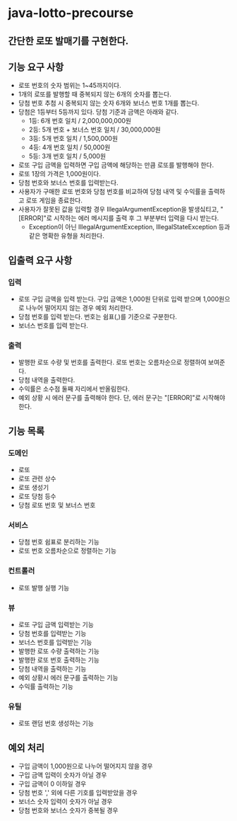 # java-lotto-precourse
## 간단한 로또 발매기를 구현한다.

## 기능 요구 사항
- 로또 번호의 숫자 범위는 1~45까지이다.
- 1개의 로또를 발행할 때 중복되지 않는 6개의 숫자를 뽑는다.
- 당첨 번호 추첨 시 중복되지 않는 숫자 6개와 보너스 번호 1개를 뽑는다.
- 당첨은 1등부터 5등까지 있다. 당첨 기준과 금액은 아래와 같다.
  - 1등: 6개 번호 일치 / 2,000,000,000원
  - 2등: 5개 번호 + 보너스 번호 일치 / 30,000,000원
  - 3등: 5개 번호 일치 / 1,500,000원
  - 4등: 4개 번호 일치 / 50,000원
  - 5등: 3개 번호 일치 / 5,000원
- 로또 구입 금액을 입력하면 구입 금액에 해당하는 만큼 로또를 발행해야 한다.
- 로또 1장의 가격은 1,000원이다.
- 당첨 번호와 보너스 번호를 입력받는다.
- 사용자가 구매한 로또 번호와 당첨 번호를 비교하여 당첨 내역 및 수익률을 출력하고 로또 게임을 종료한다.
- 사용자가 잘못된 값을 입력할 경우 IllegalArgumentException을 발생싴티고, "[ERROR]"로 시작하는 에러 메시지를 출력 후 그 부분부터 입력을 다시 받는다.
  - Exception이 아닌 IllegalArgumentException, IllegalStateException 등과 같은 명확한 유형을 처리한다.

## 입출력 요구 사항

### 입력
- 로또 구입 금액을 입력 받는다. 구입 금액은 1,000원 단위로 입력 받으며 1,000원으로 나누어 떨어지지 않는 경우 예외 처리한다.
- 당첨 번호를 입력 받는다. 번호는 쉼표(,)를 기준으로 구분한다.
- 보너스 번호를 입력 받는다.
### 출력
- 발행한 로또 수량 및 번호를 출력한다. 로또 번호는 오름차순으로 정렬하여 보여준다.
- 당첨 내역을 출력한다.
- 수익률은 소수점 둘째 자리에서 반올림한다.
- 예외 상황 시 에러 문구를 출력해야 한다. 단, 에러 문구는 "[ERROR]"로 시작해야 한다.


## 기능 목록

### 도메인
- 로또
- 로또 관련 상수
- 로또 생성기
- 로또 당첨 등수
- 당첨 로또 번호 및 보너스 번호

### 서비스
- 당첨 번호 쉼표로 분리하는 기능
- 로또 번호 오름차순으로 정렬하는 기능

### 컨트롤러
- 로또 발행 실행 기능

### 뷰
- 로또 구입 금액 입력받는 기능
- 당첨 번호를 입력받는 기능
- 보너스 번호를 입력받는 기능
- 발행한 로또 수량 출력하는 기능
- 발행한 로또 번호 출력하는 기능
- 당첨 내역을 출력하는 기능
- 예외 상황시 에러 문구를 출력하는 기능
- 수익률 출력하는 기능

### 유틸
- 로또 랜덤 번호 생성하는 기능


## 예외 처리
- 구입 금액이 1,000원으로 나누어 떨어지지 않을 경우
- 구입 금액 입력이 숫자가 아닐 경우
- 구입 금액이 0 이하일 경우
- 당첨 번호 ',' 외에 다른 기호를 입력받았을 경우
- 보너스 숫자 입력이 숫자가 아닐 경우
- 당첨 번호와 보너스 숫자가 중복될 경우